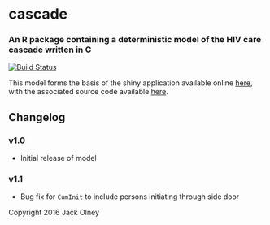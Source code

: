 # cascade

### An R package containing a deterministic model of the HIV care cascade written in C

[![Build Status](https://travis-ci.org/jackolney/cascade.svg?branch=master)](https://travis-ci.org/jackolney/cascade)

This model forms the basis of the shiny application available online [here](https://jackolney.shinyapps.io/CascadeDashboard/), with the associated source code available [here](https://github.com/jackolney/CascadeDashboard).

## Changelog

### v1.0

- Initial release of model

### v1.1

- Bug fix for `CumInit` to include persons initiating through side door

Copyright 2016 Jack Olney
